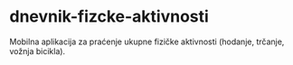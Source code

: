 # dnevnik-fizcke-aktivnosti
Mobilna aplikacija za praćenje ukupne fizičke aktivnosti (hodanje, trčanje, vožnja bicikla).
